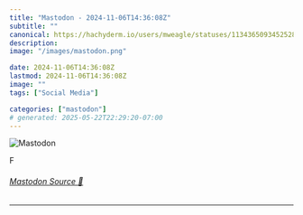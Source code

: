 ```yaml
---
title: "Mastodon - 2024-11-06T14:36:08Z"
subtitle: ""
canonical: https://hachyderm.io/users/mweagle/statuses/113436509345252833
description:
image: "/images/mastodon.png"

date: 2024-11-06T14:36:08Z
lastmod: 2024-11-06T14:36:08Z
image: ""
tags: ["Social Media"]

categories: ["mastodon"]
# generated: 2025-05-22T22:29:20-07:00
---
```

![Mastodon](/images/mastodon.png)

<p>F</p>


###### [Mastodon Source 🐘](https://hachyderm.io/@mweagle/113436509345252833)

___
